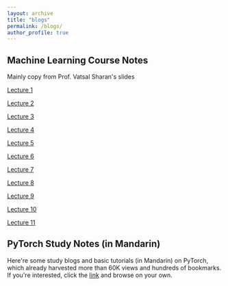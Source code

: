```yaml
---
layout: archive
title: "blogs"
permalink: /blogs/
author_profile: true
---
```


<h2> Machine Learning Course Notes </h2>

<p>
Mainly copy from Prof. Vatsal Sharan's slides<br><p>
<a href="https://weijingmin2000.github.io/files/Lecture 1 - ML Framework, Linear Regression and Optimization Methods.pdf">Lecture 1</a>

<a href="https://weijingmin2000.github.io/files/Lecture 2 - Perceptron and Logistic Regression.pdf">Lecture 2</a>

<a href="https://weijingmin2000.github.io/files/Lecture 3 - Generalization, Overfitting and Regularization.pdf">Lecture 3</a>

<a href="https://weijingmin2000.github.io/files/Lecture 4 - Regularization and Kernel Methods.pdf">Lecture 4</a>

<a href="https://weijingmin2000.github.io/files/files/Lecture 5 - SVMs.pdf">Lecture 5</a>

<a href="https://weijingmin2000.github.io/files/Lecture 6 - Multiclass Classification and Nerual Network.pdf">Lecture 6</a>

<a href="https://weijingmin2000.github.io/files/Lecture 7 - CNN, Markov Models and RNN.pdf">Lecture 7</a>

<a href="https://weijingmin2000.github.io/files/Lecture 8 - Decision Trees and Ensumble Learning.pdf">Lecture 8</a>

<a href="https://weijingmin2000.github.io/files/Lecture 9 - PCA.pdf">Lecture 9</a>

<a href="https://weijingmin2000.github.io/files/Lecture 10 - K-Means, GMM and EM.pdf">Lecture 10</a>

<a href="https://weijingmin2000.github.io/files/Lecture 11 - KDE, Naive Bayes and Multi-armed Bandits.pdf">Lecture 11</a>


<h2> PyTorch Study Notes (in Mandarin) </h2>

Here're some study blogs and basic tutorials (in Mandarin) on PyTorch, which already harvested more than 60K views and hundreds of bookmarks. If you're interested, click the [link](https://blog.csdn.net/weixin_44979150) and browse on your own.
